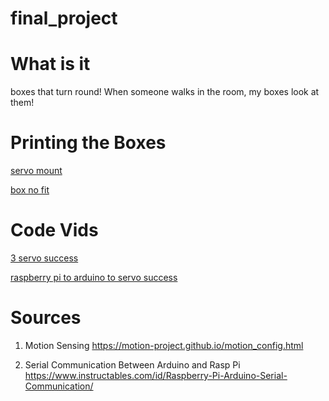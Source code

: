 # final_project

# What is it
boxes that turn round! When someone walks in the room, my boxes look at them!

# Printing the Boxes
[servo mount](https://www.youtube.com/watch?v=YtCwzTg-Wek)

[box no fit](https://www.youtube.com/watch?v=iaxFFt6FpS0)


# Code Vids
[3 servo success](https://www.youtube.com/watch?v=TaTb5RKhFxs)

[raspberry pi to arduino to servo success](https://www.youtube.com/watch?v=B6R78sFvO4M)

# Sources

1. Motion Sensing https://motion-project.github.io/motion_config.html

2. Serial Communication Between Arduino and Rasp Pi https://www.instructables.com/id/Raspberry-Pi-Arduino-Serial-Communication/
